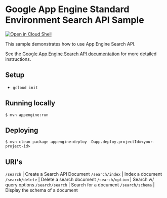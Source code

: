# Google App Engine Standard Environment Search API Sample

<a href="https://console.cloud.google.com/cloudshell/open?git_repo=https://github.com/GoogleCloudPlatform/java-docs-samples&page=editor&open_in_editor=appengine-java8//README.md">
<img alt="Open in Cloud Shell" src ="http://gstatic.com/cloudssh/images/open-btn.png"></a>


This sample demonstrates how to use App Engine Search API.

See the [Google App Engine Search API documentation][search-api-docs] for more
detailed instructions.

[search-api-docs]: https://cloud.google.com/appengine/docs/java/search/

## Setup
* `gcloud init`

## Running locally
    $ mvn appengine:run

## Deploying
    $ mvn clean package appengine:deploy -Dapp.deploy.projectId=<your-project-id>

## URI's

`/search` | Create a Search API Document
`/search/index` | Index a document
`/search/delete` | Delete a search document
`/search/option` | Search w/ query options
`/search/search` | Search for a document
`/search/schema` | Display the schema of a document
